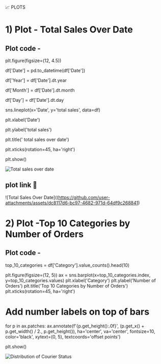  📈 PLOTS
#  1) Plot - Total Sales Over Date 


## Plot code - 
plt.figure(figsize=(12, 4.5)) 

df['Date'] = pd.to_datetime(df['Date'])  


df['Year'] = df['Date'].dt.year


df['Month'] = df['Date'].dt.month


df['Day'] = df['Date'].dt.day    






sns.lineplot(x='Date', y='total sales', data=df)


plt.xlabel('Date')


plt.ylabel('total sales')


plt.title(' total sales over date')


plt.xticks(rotation=45, ha='right')


plt.show()


![Total sales over date](https://github.com/user-attachments/assets/6c77ed9a-0b14-4f98-9e83-dee19fac01c6)


## plot link 🔗 
![Total Sales Over Date]((https://github.com/user-attachments/assets/dc8117d6-bc97-4682-971d-64df9c268841)



#  2) Plot -Top 10 Categories by Number of Orders

## Plot code - 
top_10_categories = df['Category'].value_counts().head(10)

plt.figure(figsize=(12, 5))
ax = sns.barplot(x=top_10_categories.index, y=top_10_categories.values)
plt.xlabel('Category')
plt.ylabel('Number of Orders')
plt.title('Top 10 Categories by Number of Orders')
plt.xticks(rotation=45, ha='right')

# Add number labels on top of bars
for p in ax.patches:
    ax.annotate(f'{p.get_height():.0f}', (p.get_x() + p.get_width() / 2., p.get_height()),
                ha='center', va='center', fontsize=10, color='black', xytext=(0, 5),
                textcoords='offset points')

plt.show()

![Distribution of Courier Status](https://github.com/user-attachments/assets/ee05677a-ad38-4ad9-900e-21e3171053de)
